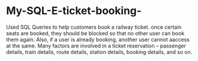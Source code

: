 # My-SQL-E-ticket-booking-
Used SQL Queries to help customers book a railway ticket. once certain seats are booked, they should be blocked so that no other user can book them again. Also, if a user is already booking, another user cannot aaccess at the same. Many factors are involved in a ticket reservation – passenger details, train details, route details, station details, booking details, and so on. 
